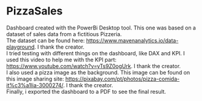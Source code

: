 # PizzaSales
Dashboard created with the PowerBi Desktop tool. This one was based on a dataset of sales data from a fictitious Pizzeria. <br/>
The dataset can be found here: https://www.mavenanalytics.io/data-playground. I thank the creator. <br/>
I tried testing with different things on the dashboard, like DAX and KPI. I used this video to help me with the KPI part: https://www.youtube.com/watch?v=yTs9Z0ogUrk. I thank the creator. <br/>
I also used a pizza image as the background. This image can be found on this image sharing site: https://pixabay.com/pt/photos/pizza-comida-it%c3%a1lia-3000274/. I thank the creator. <br/>
Finally, i exported the dashboard to a PDF to see the final result.